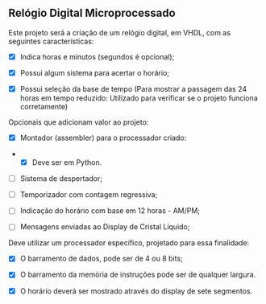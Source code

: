 ## Relógio Digital Microprocessado

Este projeto será a criação de um relógio digital, em VHDL, com as seguintes características:

- [x] Indica horas e minutos (segundos é opcional);

- [x] Possui algum sistema para acertar o horário;

- [x] Possui seleção da base de tempo (Para mostrar a passagem das 24 horas em tempo reduzido: Utilizado para verificar se o projeto funciona corretamente)

Opcionais que adicionam valor ao projeto:

- [x] Montador (assembler) para o processador criado:
- - [x] Deve ser em Python.

- [ ] Sistema de despertador;

- [ ] Temporizador com contagem regressiva;

- [ ] Indicação do horário com base em 12 horas - AM/PM;

- [ ] Mensagens enviadas ao Display de Cristal Líquido;

Deve utilizar um processador específico, projetado para essa finalidade:

- [x] O barramento de dados, pode ser de 4 ou 8 bits;

- [x] O barramento da memória de instruções pode ser de qualquer largura.

- [x] O horário deverá ser mostrado através do display de sete segmentos.
